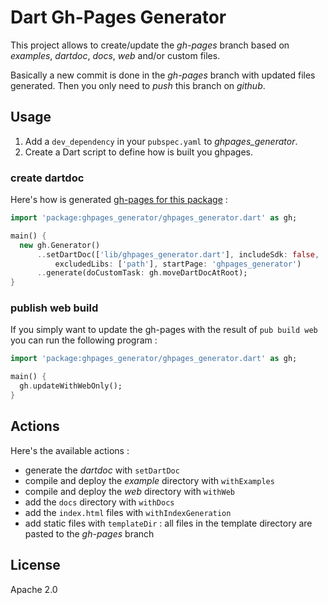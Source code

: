 Dart Gh-Pages Generator
=======================
This project allows to create/update the _gh-pages_ branch based on _examples_, _dartdoc_,
_docs_, _web_ and/or custom files.

Basically a new commit is done in the _gh-pages_ branch with updated files
generated. Then you only need to _push_ this branch on _github_.

## Usage ##

1. Add a `dev_dependency` in your `pubspec.yaml` to _ghpages_generator_.
1. Create a Dart script to define how is built you ghpages.

### create dartdoc ###

Here's how is generated [gh-pages for this package](http://a14n.github.io/dart-ghpages-generator) :

```dart
import 'package:ghpages_generator/ghpages_generator.dart' as gh;

main() {
  new gh.Generator()
      ..setDartDoc(['lib/ghpages_generator.dart'], includeSdk: false,
          excludedLibs: ['path'], startPage: 'ghpages_generator')
      ..generate(doCustomTask: gh.moveDartDocAtRoot);
}
```

### publish web build ###

If you simply want to update the gh-pages with the result of `pub build web` you
can run the following program :

```dart
import 'package:ghpages_generator/ghpages_generator.dart' as gh;

main() {
  gh.updateWithWebOnly();
}
```

## Actions ##

Here's the available actions :

- generate the _dartdoc_ with `setDartDoc`
- compile and deploy the _example_ directory with `withExamples`
- compile and deploy the _web_ directory with `withWeb`
- add the `docs` directory with `withDocs`
- add the `index.html` files with `withIndexGeneration`
- add static files with `templateDir` : all files in the template directory are
pasted to the _gh-pages_ branch

## License ##
Apache 2.0
